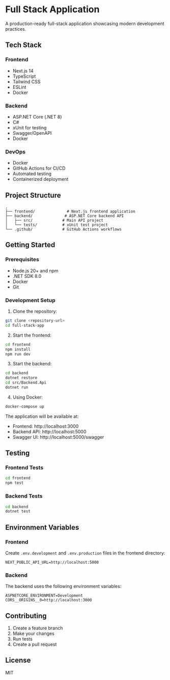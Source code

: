 # Full Stack Application

A production-ready full-stack application showcasing modern development practices.

## Tech Stack

### Frontend

- Next.js 14
- TypeScript
- Tailwind CSS
- ESLint
- Docker

### Backend

- ASP.NET Core (.NET 8)
- C#
- xUnit for testing
- Swagger/OpenAPI
- Docker

### DevOps

- Docker
- GitHub Actions for CI/CD
- Automated testing
- Containerized deployment

## Project Structure

```
.
├── frontend/              # Next.js frontend application
├── backend/              # ASP.NET Core backend API
│   ├── src/             # Main API project
│   └── tests/           # xUnit test project
└── .github/             # GitHub Actions workflows
```

## Getting Started

### Prerequisites

- Node.js 20+ and npm
- .NET SDK 8.0
- Docker
- Git

### Development Setup

1. Clone the repository:

```bash
git clone <repository-url>
cd full-stack-app
```

2. Start the frontend:

```bash
cd frontend
npm install
npm run dev
```

3. Start the backend:

```bash
cd backend
dotnet restore
cd src/Backend.Api
dotnet run
```

4. Using Docker:

```bash
docker-compose up
```

The application will be available at:

- Frontend: http://localhost:3000
- Backend API: http://localhost:5000
- Swagger UI: http://localhost:5000/swagger

## Testing

### Frontend Tests

```bash
cd frontend
npm test
```

### Backend Tests

```bash
cd backend
dotnet test
```

## Environment Variables

### Frontend

Create `.env.development` and `.env.production` files in the frontend directory:

```env
NEXT_PUBLIC_API_URL=http://localhost:5000
```

### Backend

The backend uses the following environment variables:

```env
ASPNETCORE_ENVIRONMENT=Development
CORS__ORIGINS__0=http://localhost:3000
```

## Contributing

1. Create a feature branch
2. Make your changes
3. Run tests
4. Create a pull request

## License

MIT
